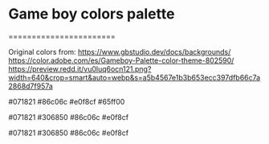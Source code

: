 # Game boy colors palette
=======================

Original colors from:
https://www.gbstudio.dev/docs/backgrounds/
https://color.adobe.com/es/Gameboy-Palette-color-theme-802590/
https://preview.redd.it/vu0luq6ocn121.png?width=640&crop=smart&auto=webp&s=a5b4567e1b3b653ecc397dfb66c7a2868d7f957a

#071821
#86c06c
#e0f8cf
#65ff00


#071821
#306850
#86c06c
#e0f8cf


#071821
#306850
#86c06c
#e0f8cf
